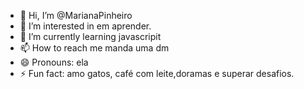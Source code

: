 - 👋 Hi, I’m @MarianaPinheiro
- 👀 I’m interested in em aprender.
- 🌱 I’m currently learning javascripit
- 📫 How to reach me manda uma dm
- 😄 Pronouns: ela
- ⚡ Fun fact: amo gatos, café com leite,doramas e superar desafios.

